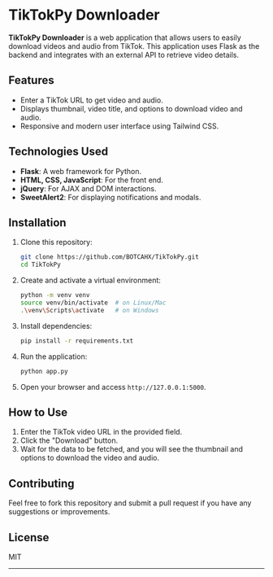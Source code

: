 # TikTokPy Downloader

**TikTokPy Downloader** is a web application that allows users to easily download videos and audio from TikTok. This application uses Flask as the backend and integrates with an external API to retrieve video details.

## Features

- Enter a TikTok URL to get video and audio.
- Displays thumbnail, video title, and options to download video and audio.
- Responsive and modern user interface using Tailwind CSS.

## Technologies Used

- **Flask**: A web framework for Python.
- **HTML, CSS, JavaScript**: For the front end.
- **jQuery**: For AJAX and DOM interactions.
- **SweetAlert2**: For displaying notifications and modals.

## Installation

1. Clone this repository:

   ```bash
   git clone https://github.com/BOTCAHX/TikTokPy.git
   cd TikTokPy
   ```

2. Create and activate a virtual environment:

   ```bash
   python -m venv venv
   source venv/bin/activate  # on Linux/Mac
   .\venv\Scripts\activate   # on Windows
   ```

3. Install dependencies:

   ```bash
   pip install -r requirements.txt
   ```

4. Run the application:

   ```bash
   python app.py
   ```

5. Open your browser and access `http://127.0.0.1:5000`.

## How to Use

1. Enter the TikTok video URL in the provided field.
2. Click the "Download" button.
3. Wait for the data to be fetched, and you will see the thumbnail and options to download the video and audio.

## Contributing

Feel free to fork this repository and submit a pull request if you have any suggestions or improvements.

## License

MIT

---
